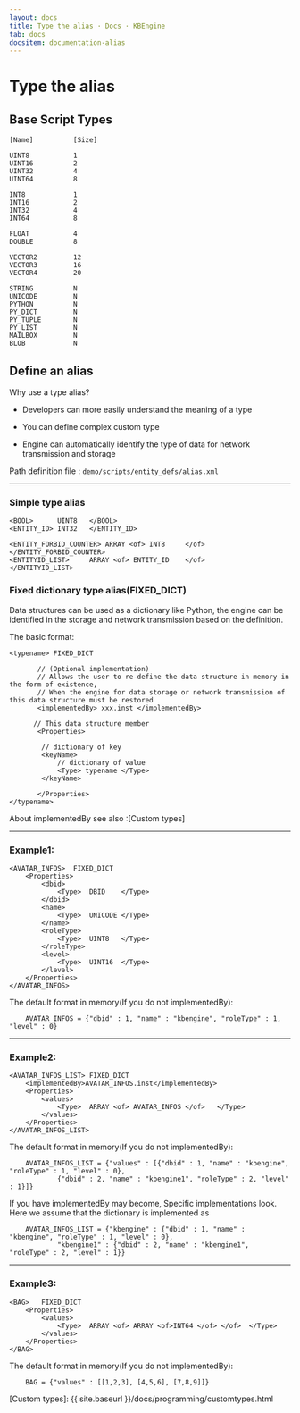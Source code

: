 ```yaml
---
layout: docs
title: Type the alias · Docs · KBEngine
tab: docs
docsitem: documentation-alias
---
```


Type the alias
====================

Base Script Types
------------------------------------------

	[Name]			[Size]

	UINT8			1
	UINT16			2
	UINT32			4
	UINT64			8

	INT8			1
	INT16			2
	INT32			4
	INT64			8

	FLOAT			4
	DOUBLE			8

	VECTOR2			12
	VECTOR3			16
	VECTOR4			20

	STRING			N
	UNICODE			N
	PYTHON			N
	PY_DICT			N
	PY_TUPLE		N
	PY_LIST			N
	MAILBOX			N
	BLOB			N



Define an alias
------------------------------------------

Why use a type alias?

* Developers can more easily understand the meaning of a type

* You can define complex custom type

* Engine can automatically identify the type of data for network transmission and storage


Path definition file : `demo/scripts/entity_defs/alias.xml`

------------------------------------------
### Simple type alias

	<BOOL> 		UINT8	</BOOL>
	<ENTITY_ID>	INT32	</ENTITY_ID>

	<ENTITY_FORBID_COUNTER> ARRAY <of> INT8		</of>		</ENTITY_FORBID_COUNTER>
	<ENTITYID_LIST> 	ARRAY <of> ENTITY_ID	</of>		</ENTITYID_LIST>

### Fixed dictionary type alias(FIXED_DICT)

Data structures can be used as a dictionary like Python, the engine can be identified in the storage and network transmission based on the definition.

The basic format:

	<typename> FIXED_DICT

	       // (Optional implementation)
	       // Allows the user to re-define the data structure in memory in the form of existence, 
	       // When the engine for data storage or network transmission of this data structure must be restored
	       <implementedBy> xxx.inst </implementedBy>

	      // This data structure member
	       <Properties>

			// dictionary of key
			<keyName> 
				// dictionary of value
				<Type> typename </Type>
			</keyName>

	       </Properties>
	</typename>
	
About implementedBy
see also :[Custom types]

----------------------------------------------

### Example1:

	<AVATAR_INFOS>	FIXED_DICT
		<Properties>
			<dbid>
				<Type>	DBID	</Type>
			</dbid>
			<name>
				<Type>	UNICODE	</Type>
			</name>
			<roleType>
				<Type>	UINT8	</Type>
			</roleType>
			<level>
				<Type>	UINT16	</Type>
			</level>
		</Properties>
	</AVATAR_INFOS>	
	
The default format in memory(If you do not implementedBy):

        AVATAR_INFOS = {"dbid" : 1, "name" : "kbengine", "roleType" : 1, "level" : 0}

-----------------------------------------------

### Example2:

	<AVATAR_INFOS_LIST>	FIXED_DICT
		<implementedBy>AVATAR_INFOS.inst</implementedBy>
		<Properties>
			<values>
				<Type>	ARRAY <of> AVATAR_INFOS </of>	</Type>
			</values>
		</Properties>
	</AVATAR_INFOS_LIST>	
	
The default format in memory(If you do not implementedBy):

        AVATAR_INFOS_LIST = {"values" : [{"dbid" : 1, "name" : "kbengine", "roleType" : 1, "level" : 0}, 
				{"dbid" : 2, "name" : "kbengine1", "roleType" : 2, "level" : 1}]}
	
	
If you have implementedBy may become, Specific implementations look.
Here we assume that the dictionary is implemented as

        AVATAR_INFOS_LIST = {"kbengine" : {"dbid" : 1, "name" : "kbengine", "roleType" : 1, "level" : 0}, 
				"kbengine1" : {"dbid" : 2, "name" : "kbengine1", "roleType" : 2, "level" : 1}}

-----------------------------------------------

### Example3:

	<BAG>	FIXED_DICT
		<Properties>
			<values>
				<Type>	ARRAY <of> ARRAY <of>INT64 </of> </of>	</Type>
			</values>
		</Properties>
	</BAG>	

The default format in memory(If you do not implementedBy):

        BAG = {"values" : [[1,2,3], [4,5,6], [7,8,9]]}




[Custom types]: {{ site.baseurl }}/docs/programming/customtypes.html